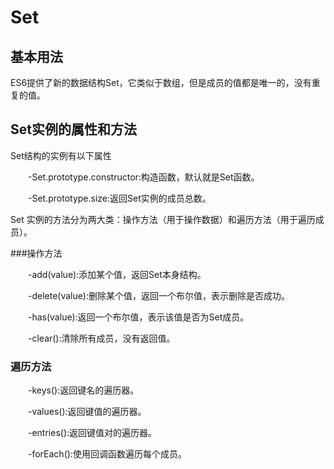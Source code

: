 # Set

## 基本用法

ES6提供了新的数据结构Set，它类似于数组，但是成员的值都是唯一的，没有重复的值。

## Set实例的属性和方法

Set结构的实例有以下属性

　　-Set.prototype.constructor:构造函数，默认就是Set函数。

　　-Set.prototype.size:返回Set实例的成员总数。

Set 实例的方法分为两大类：操作方法（用于操作数据）和遍历方法（用于遍历成员）。

###操作方法

　　-add(value):添加某个值，返回Set本身结构。

　　-delete(value):删除某个值，返回一个布尔值，表示删除是否成功。

　　-has(value):返回一个布尔值，表示该值是否为Set成员。

　　-clear():清除所有成员，没有返回值。


### 遍历方法

　　-keys():返回键名的遍历器。

　　-values():返回键值的遍历器。

　　-entries():返回键值对的遍历器。

　　-forEach():使用回调函数遍历每个成员。




